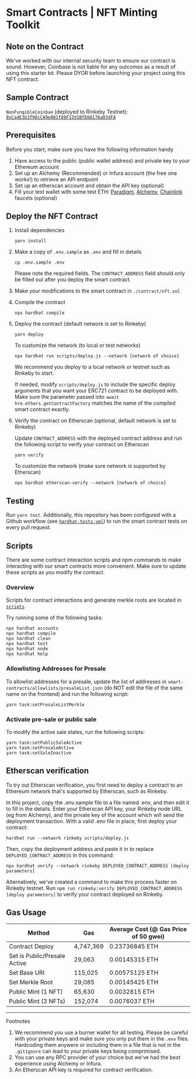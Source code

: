 # Smart Contracts | NFT Minting Toolkit

## Note on the Contract

We've worked with our internal security team to ensure our contract is sound. However, Coinbase is not liable for any outcomes as a result of using this starter kit. Please DYOR before launching your project using this NFT contract.

## Sample Contract

`NonFungibleCoinbae` (deployed to Rinkeby Testnet): [`0xCa4E3b3f98cCA9e801f88F13d1BfE68176a03dFA`](https://rinkeby.etherscan.io/address/0xCa4E3b3f98cCA9e801f88F13d1BfE68176a03dFA)

## Prerequisites

Before you start, make sure you have the following information handy

1. Have access to the public (public wallet address) and private key to your Ethereum account
2. Set up an Alchemy (Recommended) or Infura account (the free one works!) to retrieve an API endpoint
3. Set up an etherscan account and obtain the API key (optional)
4. Fill your test wallet with some test ETH: [Paradigm](https://faucet.paradigm.xyz/), [Alchemy](https://rinkebyfaucet.com/), [Chainlink](https://faucets.chain.link/) faucets (optional)

## Deploy the NFT Contract

1. Install dependencies

   ```
   yarn install
   ```

1. Make a copy of `.env.sample` as `.env` and fill in details

   ```
   cp .env.sample .env
   ```

   Please note the required fields. The `CONTRACT_ADDRESS` field should only be filled out after you deploy the smart contract.

1. Make your modifications to the smart contract in `./contract/nft.sol`

1. Compile the contract

   ```
   npx hardhat compile
   ```

1. Deploy the contract (default network is set to Rinkeby)

   ```
   yarn deploy
   ```

   To customize the network (to local or test networks)

   ```
   npx hardhat run scripts/deploy.js --network [network of choice]
   ```

   We recommend you deploy to a local network or testnet such as Rinkeby to start.

   If needed, modify `scripts/deploy.js` to include the specific deploy arguments that you want your ERC721 contract to be deployed with. Make sure the parameter passed into `await hre.ethers.getContractFactory` matches the name of the compiled smart contract exactly.

1. Verify the contract on Etherscan (optional, default network is set to Rinkeby)

   Update `CONTRACT_ADDRESS` with the deployed contract address and run the following script to verify your contract on Etherscan

   ```
   yarn verify
   ```

   To customize the network (make sure network is supported by Etherscan)

   ```
   npx hardhat etherscan-verify --network [network of choice]
   ```

## Testing

Run `yarn test`. Additionally, this repository has been configured with a Github workflow (see [`hardhat-tests.yml`](/.github/workflows/hardhat-tests.yml)) to run the smart contract tests on every pull request.

## Scripts

There are some contract interaction scripts and npm commands to make interacting with our smart contracts more convenient. Make sure to update these scripts as you modify the contract.

### Overview

Scripts for contract interactions and generate merkle roots are located in [`scripts`](scripts).

Try running some of the following tasks:

```shell
npx hardhat accounts
npx hardhat compile
npx hardhat clean
npx hardhat test
npx hardhat node
npx hardhat help
```

### Allowlisting Addresses for Presale

To allowlist addresses for a presale, update the list of addresses in `smart-contracts/allowlists/presaleList.json` (do NOT edit the file of the same name on the frontend) and run the following script:

```
yarn task:setPresaleListMerkle
```

### Activate pre-sale or public sale

To modify the active sale states, run the following scripts:

```
yarn task:setPublicSaleActive
yarn task:setPresaleActive
yarn task:setSaleInactive
```

## Etherscan verification

To try out Etherscan verification, you first need to deploy a contract to an Ethereum network that's supported by Etherscan, such as Rinkeby.

In this project, copy the .env.sample file to a file named .env, and then edit it to fill in the details. Enter your Etherscan API key, your Rinkeby node URL (eg from Alchemy), and the private key of the account which will send the deployment transaction. With a valid .env file in place, first deploy your contract:

```shell
hardhat run --network rinkeby scripts/deploy.js
```

Then, copy the deployment address and paste it in to replace `DEPLOYED_CONTRACT_ADDRESS` in this command:

```shell
npx hardhat verify --network rinkeby DEPLOYED_CONTRACT_ADDRESS [deploy parameters]
```

Alternatively, we've created a command to make this process faster on Rinkeby testnet. Run `npm run rinkeby:verify DEPLOYED_CONTRACT_ADDRESS [deploy parameters]` to verify your contract deployed on Rinkeby.

## Gas Usage

| **Method**                   | **Gas**   | Average Cost (@ Gas Price of 50 gwei) |
| ---------------------------- | --------- | ------------------------------------- |
| Contract Deploy              | 4,747,369 | 0.23736845 ETH                        |
| Set is Public/Presale Active | 29,063    | 0.00145315 ETH                        |
| Set Base URI                 | 115,025   | 0.00575125 ETH                        |
| Set Merkle Root              | 29,085    | 0.00145425 ETH                        |
| Public Mint (1 NFT)          | 65,630    | 0.0032815 ETH                         |
| Public Mint (3 NFTs)         | 152,074   | 0.0076037 ETH                         |

---

Footnotes

1. We recommend you use a burner wallet for all testing. Please be careful with your private keys and make sure you only put them in the `.env` files. Hardcoding them anywere or including them in a file that is not in the `.gitignore` can lead to your private keys being comprimised.
2. You can use any RPC provider of your choice but we've had the best experience using Alchemy or Infura.
3. An Etherscan API key is required for contract verification.
